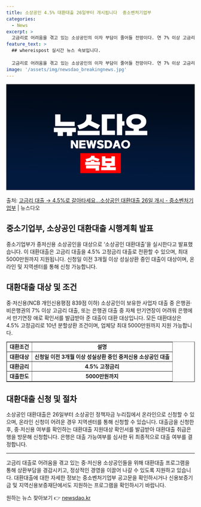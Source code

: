 ```yaml
---
title: 소상공인 4.5% 대환대출 26일부터 개시됩니다  중소벤처기업부
categories:
  - News
excerpt: >
  고금리로 어려움을 겪고 있는 소상공인의 이자 부담이 줄어들 전망이다. 연 7% 이상 고금리 대출을 4.5% …
feature_text: >
  ## whereispost 실시간 뉴스 속보입니다.

  고금리로 어려움을 겪고 있는 소상공인의 이자 부담이 줄어들 전망이다. 연 7% 이상 고금리 대출을 4.5% …
image: '/assets/img/newsdao_breakingnews.jpg'
---
```


![뉴스다오 속보](/assets/img/newsdao_breakingnews.jpg)

<p>출처: <a href="https://newsdao.kr/3221" rel="dofollow">고금리 대출 → 4.5%로 갈아타세요…소상공인 대환대출 26일 개시 - 중소벤처기업부</a> | 뉴스다오</p>

<h2 data-ke-size="size26">중소기업부, 소상공인 대환대출 시행계획 발표</h2>
<p data-ke-size="size16">중소기업부가 중저신용 소상공인을 대상으로 ‘소상공인 대환대출’을 실시한다고 발표했습니다. 이 대환대출은 고금리 대출을 4.5% 고정금리 대출로 전환할 수 있으며, 최대 5000만원까지 지원됩니다. 신청일 이전 3개월 이상 성실상환 중인 대출이 대상이며, 온라인 및 지역센터를 통해 신청 가능합니다.</p>

<h2 data-ke-size="size26">대환대출 대상 및 조건</h2>
<p data-ke-size="size16">중·저신용(NCB 개인신용평점 839점 이하) 소상공인이 보유한 사업자 대출 중 은행권·비은행권의 7% 이상 고금리 대출, 또는 은행권 대출 중 자체 만기연장이 어려워 은행에서 만기연장 애로 확인서를 발급받아 준 대출이 대환 대상입니다. 모든 대환대상은 4.5% 고정금리로 10년 분할상환 조건이며, 업체당 최대 5000만원까지 지원 가능합니다.</p>

<table style="width: 100%;" border="1">
    <tbody>
        <tr>
            <td style="text-align: center; height: 17px;"><b>대환조건</b></td>
            <td style="text-align: center; height: 17px;"><b>설명</b></td>
        </tr>
        <tr>
            <td style="text-align: center; height: 17px;"><b>대환대상</b></td>
            <td style="text-align: center; height: 17px;"><b>신청일 이전 3개월 이상 성실상환 중인 중저신용 소상공인 대출</b></td>
        </tr>
        <tr>
            <td style="text-align: center; height: 17px;"><b>대환금리</b></td>
            <td style="text-align: center; height: 17px;"><b>4.5% 고정금리</b></td>
        </tr>
        <tr>
            <td style="text-align: center; height: 17px;"><b>대출한도</b></td>
            <td style="text-align: center; height: 17px;"><b>5000만원까지</b></td>
        </tr>
    </tbody>
</table>

<h2 data-ke-size="size26">대환대출 신청 및 절차</h2>
<p data-ke-size="size16">소상공인 대환대출은 26일부터 소상공인 정책자금 누리집에서 온라인으로 신청할 수 있으며, 온라인 신청이 어려운 경우 지역센터를 통해 신청할 수 있습니다. 대출금을 신청한 후, 중·저신용 여부를 확인하는 대환대출 지원대상 확인서를 발급받아 대환대출 취급은행을 방문해 신청합니다. 은행은 대출 가능여부를 심사한 뒤 최종적으로 대출 여부를 결정합니다.</p>

<hr/>

<p data-ke-size="size16">고금리 대출로 어려움을 겪고 있는 중·저신용 소상공인들을 위해 대환대출 프로그램을 통해 상환부담을 경감시키고, 정상적인 경영을 이끌어 나갈 수 있도록 지원하고 있습니다. 대환대출에 대한 자세한 정보는 중소벤처기업부 공고문을 확인하시거나 신용보증기금 및 지역신용보증재단에서도 지원하는 프로그램을 확인하시기 바랍니다.</p> 

원하는 뉴스 찾아보기 👉 <a href="https://newsdao.kr" rel="dofollow">newsdao.kr</a>


